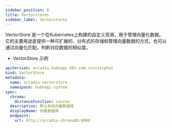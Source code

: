 ```yaml
---
sidebar_position: 8
title: Vectorstores
sidebar_label: Vectorstores
---
```


VectorStore 是一个在Kubernetes上构建的自定义资源，用于管理向量化数据。它的主要用途是提供一种可扩展的、分布式的存储和管理向量数据的方式，也可以通过向量化匹配，判断对应数据的相似度。

* VectorStore 示例

```yaml
apiVersion: arcadia.kubeagi.k8s.com.cn/v1alpha1
kind: VectorStore
metadata:
  name: arcadia-vectorstore
  namespace: kubeagi-system
spec:
  chroma:
    distanceFunction: cosine
  description: 默认系统向量数据库
  displayName: 向量数据库
  endpoint:
    url: http://arcadia-chromadb:8000
```

